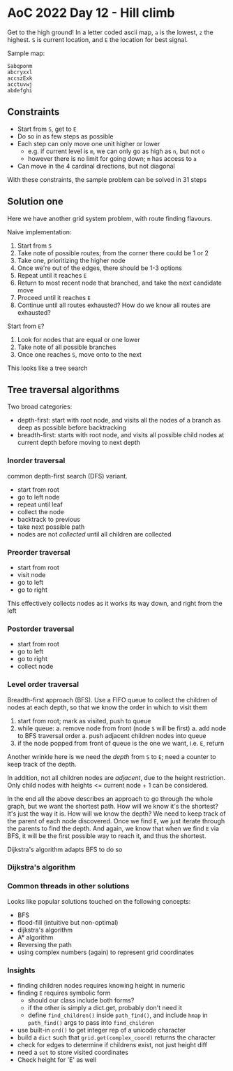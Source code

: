 # AoC 2022 Day 12 - Hill climb

Get to the high ground! In a letter coded ascii map, `a` is the lowest, `z` the highest. `S` is current location, and `E` the location for best signal.

Sample map:

```
Sabqponm
abcryxxl
accszExk
acctuvwj
abdefghi
```

## Constraints

- Start from `S`, get to `E`
- Do so in as few steps as possible
- Each step can only move one unit higher or lower
  - e.g. if current level is `m`, we can only go as high as `n`, but not `o`
  - however there is no limit for going down; `m` has access to `a`
- Can move in the 4 cardinal directions, but not diagonal

With these constraints, the sample problem can be solved in 31 steps

## Solution one

Here we have another grid system problem, with route finding flavours.

Naive implementation:

1. Start from `S`
1. Take note of possible routes; from the corner there could be 1 or 2
1. Take one, prioritizing the higher node
1. Once we're out of the edges, there should be 1-3 options
1. Repeat until it reaches `E`
1. Return to most recent node that branched, and take the next candidate move
1. Proceed until it reaches `E`
1. Continue until all routes exhausted? How do we know all routes are exhausted?

Start from `E`?

1. Look for nodes that are equal or one lower
1. Take note of all possible branches
1. Once one reaches `S`, move onto to the next

This looks like a tree search

## Tree traversal algorithms

Two broad categories:

- depth-first: start with root node, and visits all the nodes of a branch as deep as possible before backtracking
- breadth-first: starts with root node, and visits all possible child nodes at current depth before moving to next depth

### Inorder traversal

common depth-first search (DFS) variant.

- start from root
- go to left node
- repeat until leaf
- collect the node
- backtrack to previous
- take next possible path
- nodes are not *collected* until all children are collected

### Preorder traversal

- start from root
- visit node
- go to left
- go to right

This effectively collects nodes as it works its way down, and right from the left

### Postorder traversal

- start from root
- go to left
- go to right
- collect node

### Level order traversal

Breadth-first approach (BFS). Use a FIFO queue to collect the children of nodes at each depth, so that we know the order in which to visit them

1. start from root; mark as visited, push to queue
1. while queue:
  a. remove node from front (node `S` will be first)
  a. add node to BFS traversal order
  a. push adjacent children nodes into queue
1. if the node popped from front of queue is the one we want, i.e. `E`, return

Another wrinkle here is we need the *depth* from `S` to `E`; need a counter to keep track of the depth.

In addition, not all children nodes are *adjacent*, due to the height restriction. Only child nodes with heights <= current node + 1 can be considered.

In the end all the above describes an approach to go through the whole graph, but we want the shortest path. How will we know it's the shortest? It's just the way it is. How will we know the depth? We need to keep track of the parent of each node discovered. Once we find `E`, we just iterate through the parents to find the depth. And again, we know that when we find `E` via BFS, it will be the first possible way to reach it, and thus the shortest.

Dijkstra's algorithm adapts BFS to do so

### Dijkstra's algorithm

### Common threads in other solutions

Looks like popular solutions touched on the following concepts:

- BFS
- flood-fill (intuitive but non-optimal)
- dijkstra's algorithm
- A\* algorithm
- Reversing the path
- using complex numbers (again) to represent grid coordinates

### Insights

- finding children nodes requires knowing height in numeric
- finding `E` requires symbolic form
  - should our class include both forms? 
  - if the other is simply a dict.get, probably don't need it
  - define `find_children()` inside `path_find()`, and include `hmap` in `path_find()` args to pass into `find_children`
- use built-in `ord()` to get integer rep of a unicode character
- build a `dict` such that `grid.get(complex_coord)` returns the character
- check for edges to determine if childrens exist, not just height diff
- need a `set` to store visited coordinates
- Check height for 'E' as well

